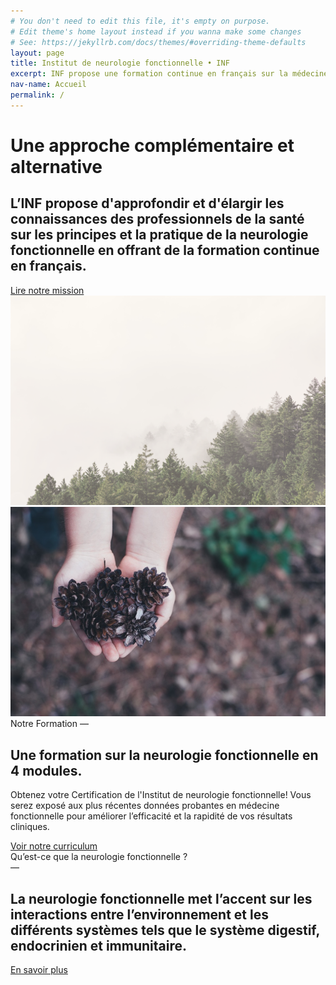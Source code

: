 ```yaml
---
# You don't need to edit this file, it's empty on purpose.
# Edit theme's home layout instead if you wanna make some changes
# See: https://jekyllrb.com/docs/themes/#overriding-theme-defaults
layout: page
title: Institut de neurologie fonctionnelle • INF
excerpt: INF propose une formation continue en français sur la médecine fonctionnelle qui est une approche complementaire et alternative.
nav-name: Accueil
permalink: /
---
```


<div class="page-top-section page-section container">
  <div class=" row">

  <div class="col-lg-7" >
    <h1>Une approche complémentaire et alternative</h1>
    <h2>L’INF propose d'approfondir et d'élargir les connaissances des professionnels de la santé sur les principes et la pratique de la neurologie fonctionnelle en offrant de la formation continue en français.</h2>
    <a class="btn btn-rounded btn-secondary" href="mission">Lire notre mission</a>
  </div>
  <div class="col-lg-4 push-lg-1"><img class="img-fluid" src="/img/accueil.png"/></div>
</div>
</div>

<div class="page-section page-color-section">
  <div class="container">
    <div class=" row">
      <div class="col-md-5 col-lg-4">
        <img class="img-fluid" src="img/formation.jpg" />
      </div>
      <div class="col-md-7 push-lg-1">
        <span class="section-intro">Notre Formation — </span>
        <h2>Une formation sur la neurologie fonctionnelle en 4 modules.</h2>
        <p>
        Obtenez votre Certification de l'Institut de neurologie fonctionnelle! Vous serez exposé aux plus récentes données probantes en médecine fonctionnelle pour améliorer l’efficacité et la rapidité de vos résultats cliniques.
        </p>
        <a class="btn btn-rounded btn-outline-secondary" href="/formation/">Voir notre curriculum</a>
      </div>
    </div>
  </div>
</div>

<div class="page-section">
  <div class="container">
    <div class=" row justify-content-center">
      <div class="text-center col-lg-9">
        <span class="section-intro">Qu’est-ce que la neurologie fonctionnelle ?<br/>—</span>
        <h2>La neurologie fonctionnelle met l’accent sur les interactions entre l’environnement et les différents systèmes tels que le système digestif, endocrinien et immunitaire.</h2>
        <a class="btn btn-rounded btn-outline-secondary" href="/neurologiefonctionnelle/">En savoir plus</a>
      </div>
    </div>
  </div>
</div>

